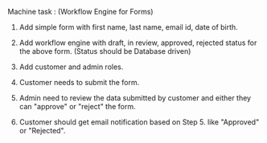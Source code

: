 Machine task : 
(Workflow Engine for Forms)

1. Add simple form with first name, last name, email id, date of birth.

2. Add workflow engine with draft, in review, approved, rejected status for the above form.
   (Status should be Database driven)

3. Add customer and admin roles.

4. Customer needs to submit the form.

5. Admin need to review the data submitted by customer and either they can "approve" or "reject" the form.

6. Customer should get email notification based on Step 5. like "Approved" or "Rejected".


